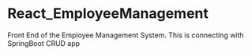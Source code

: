 # React_EmployeeManagement
Front End of the Employee Management System. This is connecting with SpringBoot CRUD app

